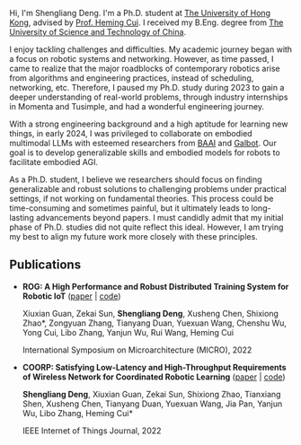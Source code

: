 Hi, I'm Shengliang Deng.
I'm a Ph.D. student at [The University of Hong Kong](https://www.hku.hk/), advised by [Prof. Heming Cui](https://www.cs.hku.hk/~heming).
I received my B.Eng. degree from [The University of Science and Technology of China](https://en.ustc.edu.cn/).

I enjoy tackling challenges and difficulties.
My academic journey began with a focus on robotic systems and networking. However, as time passed, I came to realize that the major roadblocks of contemporary robotics arise from algorithms and engineering practices, instead of scheduling, networking, etc.
Therefore, I paused my Ph.D. study during 2023 to gain a deeper understanding of real-world problems, through industry internships in Momenta and Tusimple, and had a wonderful engineering journey.

With a strong engineering background and a high aptitude for learning new things, in early 2024, I was privileged to collaborate on embodied multimodal LLMs with esteemed researchers from [BAAI](https://www.baai.ac.cn/) and [Galbot](https://www.galbot.com/).
Our goal is to develop generalizable skills and embodied models for robots to facilitate embodied AGI.

As a Ph.D. student, I believe we researchers should focus on finding generalizable and robust solutions to challenging problems under practical settings, if not working on fundamental theories.
This process could be time-consuming and sometimes painful, but it ultimately leads to long-lasting advancements beyond papers.
I must candidly admit that my initial phase of Ph.D. studies did not quite reflect this ideal.
However, I am trying my best to align my future work more closely with these principles.

<!-- With the purpose of solving valuable and practical problems, I am always open to learn new things on demand. Currently, my technical skills span across deep learning, robotics simulation, Docker, Linux usage & kernel hacking, ROS, and a little bit about front-end development. -->

## Publications

* **ROG: A High Performance and Robust Distributed Training System for Robotic IoT** ([paper](https://ieeexplore.ieee.org/document/9923782) \| [code](https://github.com/hku-systems/ROG))

  Xiuxian Guan, Zekai Sun, **Shengliang Deng**, Xusheng Chen, Shixiong Zhao*, Zongyuan Zhang, Tianyang Duan, Yuexuan Wang, Chenshu Wu, Yong Cui, Libo Zhang, Yanjun Wu, Rui Wang, Heming Cui

  International Symposium on Microarchitecture (MICRO), 2022

* **COORP: Satisfying Low-Latency and High-Throughput Requirements of Wireless Network for Coordinated Robotic Learning** ([paper](https://ieeexplore.ieee.org/abstract/document/9670456) \| [code](https://github.com/hku-systems/Coorp.git))

  **Shengliang Deng**, Xiuxian Guan, Zekai Sun, Shixiong Zhao, Tianxiang Shen, Xusheng Chen, Tianyang Duan, Yuexuan Wang, Jia Pan, Yanjun Wu, Libo Zhang, Heming Cui*

  IEEE Internet of Things Journal, 2022

